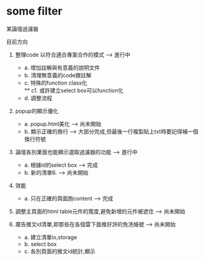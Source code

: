 # some filter

某論壇過濾器<br>

目前方向<br>


1. 整理code 以符合適合專案合作的模式 --> 進行中  
   * a. 增加註解與有意義的說明文件 <br>
   * b. 清理無意義的code跟註解  <br>
   * c. 特殊的function class化  <br>
   ** c1. 或許建立select box可以function化 <br>  
   * d. 調整流程  <br>

2. popup的顯示優化<br>
   * a. popup.html美化 --> 尚未開始 <br>
   * b. 顯示正確的換行 --> 大部分完成,但最後一行複製貼上txt時要記得補一個換行符號 <br>

3. 論壇各別業面也能顯示選取過濾器的功能 --> 進行中 <br>
   * a. 根據id的select box --> 完成 <br>
   * b. 新的清單6. --> 尚未開始 <br>

4. 效能<br>
   * a. 只在正確的頁面跑content --> 完成
   
5. 調整主頁面的html table元件的寬度,避免新增的元件被遮住  --> 尚未開始 <br>

6. 廣告推文id清單,即那些在各個雷下面推好評的免洗帳號 --> 尚未開始 <br>
   * a. 建立清單io,storage  <br>
   * b. select box <br>
   * c. 各別頁面的推文id統計,顯示 <br>


